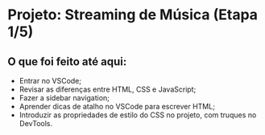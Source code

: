 # Projeto: Streaming de Música (Etapa 1/5)

## O que foi feito até aqui:

- Entrar no VSCode;  
- Revisar as diferenças entre HTML, CSS e JavaScript;  
- Fazer a sidebar navigation;  
- Aprender dicas de atalho no VSCode para escrever HTML;  
- Introduzir as propriedades de estilo do CSS no projeto, com truques no DevTools.
